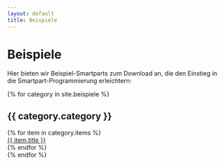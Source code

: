 ```yaml
---
layout: default
title: Beispiele
---
```


# Beispiele

Hier bieten wir Beispiel-Smartparts zum Download an, die den Einstieg in die
Smartpart-Programmierung erleichtern:

{% for category in site.beispiele %}
  <h2 class="sample-h2">{{ category.category }}</h2>
  <div class="samples">
  {% for item in category.items %}
    <div>
      <a href="{{ item.file }}">{{ item.title }}</a>
    </div>
  {% endfor %}
  </div>
{% endfor %}